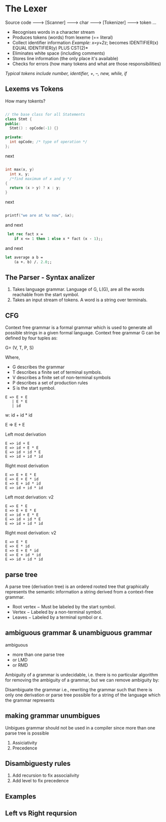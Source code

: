 # The Lexer

Source code ---> [Scanner] ---> char ---> [Tokenizer] ---> token ...

- Recognises words in a character stream
- Produces tokens (words) from lexeme (== literal)
- Collect identifier information *Example: x=y+2*z; becomes IDENTIFIER(x) EQUAL IDENTIFIER(y) PLUS CST(2)*
- Eliminates white space (including comments)
- Stores line information (the only place it's available)
- Checks for errors (how many tokens and what are those responsibilities)

*Typical tokens include number, identifier, +, –, new, while, if*

## Lexems vs Tokens

How many tokents?

```c++

// the base class for all Statements
class Stmt {
public:
  Stmt() : opCode(-1) {}

private:
  int opCode; /* type of operation */
};

```

next

```c

int max(x, y)
  int x, y;
  /*find maximum of x and y */
{
  return (x > y) ? x : y;
}

```
next

```c

printf("we are at %x now", &x);

```

and next

```ocaml
 let rec fact x =
    if x <= 1 then 1 else x * fact (x - 1);;
```

and next

```ocaml
let average a b =
    (a +. b) /. 2.0;;
```

## The Parser - Syntax analizer

1. Takes language grammar. Language of G, L(G), are all the words reachable from the start symbol.
1. Takes an input stream of tokens. A word is a string over terminals.

## CFG

Context free grammar is a formal grammar which is used to generate all possible strings in a given formal language.
Context free grammar G can be defined by four tuples as:

G= (V, T, P, S)  

Where,
- G describes the grammar
- T describes a finite set of terminal symbols.
- V describes a finite set of non-terminal symbols
- P describes a set of production rules
- S is the start symbol.

```
E => E + E   
   | E * E   
   | id   
```

w: id + id * id

E => E + E

Left most derivation

```
E => id + E
E => id + E * E
E => id + id * E
E => id + id * id
```

Right most derivation

```
E => E + E * E
E => E + E * id
E => E + id * id
E => id + id * id
```

Left most derivation: v2

```
E => E * E
E => E + E * E
E => id + E * E
E => id + id * E
E => id + id * id
```

Right most derivation: v2

```
E => E * E
E => E * id
E => E + E * id
E => E + id * id
E => id + id * id
```

## parse tree

A parse tree (derivation tree) is an ordered rooted tree that graphically represents the semantic information a string derived from a context-free grammar.

- Root vertex − Must be labeled by the start symbol.
- Vertex − Labeled by a non-terminal symbol.
- Leaves − Labeled by a terminal symbol or ε.

## ambiguous grammar & unambiguous grammar

ambiguous

- more than one parse tree
- or LMD
- or RMD

Ambiguity of a grammar is undecidable, i.e. there is no particular algorithm for removing the ambiguity of a grammar, but we can remove ambiguity by:  
 
Disambiguate the grammar i.e., rewriting the grammar such that there is only one derivation or parse tree possible for a 
string of the language which the grammar represents

## making grammar unumbigues

Unbigues grammar should not be used in a compiler since more than one parse tree is possible

1. Assiciativity
1. Precedence

## Disambiguesty rules

1. Add recursion to fix associalivity
1. Add level to fix precedence

## Examples

## Left vs Right reqursion

##

